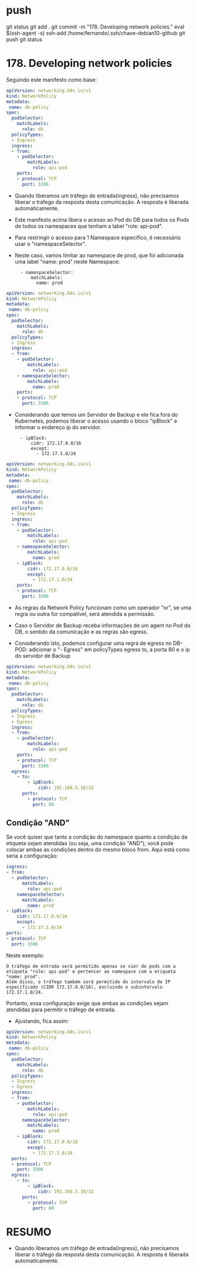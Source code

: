 


# ###################################################################################################################### 
# ###################################################################################################################### 
# ###################################################################################################################### 
# ###################################################################################################################### 
# ###################################################################################################################### 
#  push

git status
git add .
git commit -m "178. Developing network policies."
eval $(ssh-agent -s)
ssh-add /home/fernando/.ssh/chave-debian10-github
git push
git status


# ###################################################################################################################### 
# ###################################################################################################################### 
# ###################################################################################################################### 
# ###################################################################################################################### 
# ###################################################################################################################### 
#  178. Developing network policies


Seguindo este manifesto como base:

~~~~yaml
apiVersion: networking.k8s.io/v1
kind: NetworkPolicy
metadata:
 name: db-policy
spec:
  podSelector:
    matchLabels:
      role: db
  policyTypes:
  - Ingress
  ingress:
  - from:
    - podSelector:
        matchLabels:
          role: api-pod
    ports:
    - protocol: TCP
      port: 3306
~~~~




- Quando liberamos um tráfego de entrada(ingress), não precisamos liberar o tráfego da resposta desta comunicação. A resposta é liberada automaticamente.


- Este manifesto acima libera o acesso ao Pod do DB para todos os Pods de todos os namespaces que tenham a label "role: api-pod".



- Para restringir o acesso para 1 Namespace especifico, é necessário usar o "namespaceSelector".
- Neste caso, vamos limitar ao namespace de prod, que foi adicionada uma label "name: prod" neste Namespace:

        - namespaceSelector:
            matchLabels:
              name: prod

~~~~yaml
apiVersion: networking.k8s.io/v1
kind: NetworkPolicy
metadata:
 name: db-policy
spec:
  podSelector:
    matchLabels:
      role: db
  policyTypes:
  - Ingress
  ingress:
  - from:
    - podSelector:
        matchLabels:
          role: api-pod
    - namespaceSelector:
        matchLabels:
          name: prod
    ports:
    - protocol: TCP
      port: 3306
~~~~










- Considerando que temos um Servidor de Backup e ele fica fora do Kubernetes, podemos liberar o acesso usando o bloco "ipBlock" e informar o endereço ip do servidor.

        - ipBlock:
            cidr: 172.17.0.0/16
            except:
              - 172.17.1.0/24

~~~~yaml
apiVersion: networking.k8s.io/v1
kind: NetworkPolicy
metadata:
 name: db-policy
spec:
  podSelector:
    matchLabels:
      role: db
  policyTypes:
  - Ingress
  ingress:
  - from:
    - podSelector:
        matchLabels:
          role: api-pod
    - namespaceSelector:
        matchLabels:
          name: prod
    - ipBlock:
        cidr: 172.17.0.0/16
        except:
          - 172.17.1.0/24
    ports:
    - protocol: TCP
      port: 3306
~~~~

- As regras da Network Policy funcionam como um operador "or", se uma regra ou outra for compatível, será atendida a permissão.









- Caso o Servidor de Backup receba informações de um agent no Pod do DB, o sentido da comunicação e as regras são egress.

- Considerando isto, podemos configurar uma regra de egress no DB-POD:
adicionar o "- Egress" em policyTypes
egress to, a porta 80 e o ip do servidor de Backup

~~~~yaml
apiVersion: networking.k8s.io/v1
kind: NetworkPolicy
metadata:
 name: db-policy
spec:
  podSelector:
    matchLabels:
      role: db
  policyTypes:
  - Ingress
  - Egress
  ingress:
  - from:
    - podSelector:
        matchLabels:
          role: api-pod
    ports:
    - protocol: TCP
      port: 3306
  egress:
    - to:
        - ipBlock:
            cidr: 192.168.5.10/32
      ports:
        - protocol: TCP
          port: 80
~~~~







## Condição "AND"

Se você quiser que tanto a condição do namespace quanto a condição da etiqueta sejam atendidas (ou seja, uma condição "AND"), você pode colocar ambas as condições dentro do mesmo bloco from. Aqui está como seria a configuração:

~~~~yaml
ingress:
- from:
  - podSelector:
      matchLabels:
        role: api-pod
    namespaceSelector:
      matchLabels:
        name: prod
- ipBlock:
    cidr: 172.17.0.0/16
    except:
      - 172.17.1.0/24
ports:
- protocol: TCP
  port: 3306
~~~~

Neste exemplo:

    O tráfego de entrada será permitido apenas se vier de pods com a etiqueta "role: api-pod" e pertencer ao namespace com a etiqueta "name: prod".
    Além disso, o tráfego também será permitido do intervalo de IP especificado (CIDR 172.17.0.0/16), excluindo o subintervalo 172.17.1.0/24.

Portanto, essa configuração exige que ambas as condições sejam atendidas para permitir o tráfego de entrada.

- Ajustando, fica assim:

~~~~yaml
apiVersion: networking.k8s.io/v1
kind: NetworkPolicy
metadata:
 name: db-policy
spec:
  podSelector:
    matchLabels:
      role: db
  policyTypes:
  - Ingress
  - Egress
  ingress:
  - from:
    - podSelector:
        matchLabels:
          role: api-pod
      namespaceSelector:
        matchLabels:
          name: prod
    - ipBlock:
        cidr: 172.17.0.0/16
        except:
          - 172.17.1.0/24
  ports:
  - protocol: TCP
    port: 3306
  egress:
    - to:
        - ipBlock:
            cidr: 192.168.5.10/32
      ports:
        - protocol: TCP
          port: 80
~~~~



# ###################################################################################################################### 
# ###################################################################################################################### 
# ###################################################################################################################### 
# ###################################################################################################################### 
# ###################################################################################################################### 
# RESUMO

- Quando liberamos um tráfego de entrada(ingress), não precisamos liberar o tráfego da resposta desta comunicação. A resposta é liberada automaticamente.